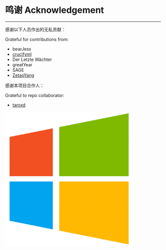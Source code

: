 # 鸣谢 Acknowledgement

---

感谢以下人员作出的无私贡献：

Grateful for contributions from:

* bearJess
* [crucifyml](https://github.com/crucifyml)
* Der Letzte Wächter
* greatYear
* SAGE
* [ZetaoYang](https://github.com/ZetaoYang)

感谢本项目合作人：

Grateful to repo collaborator:

* [taroxd](https://github.com/taroxd)

![](/assets/windows_logo.png)

